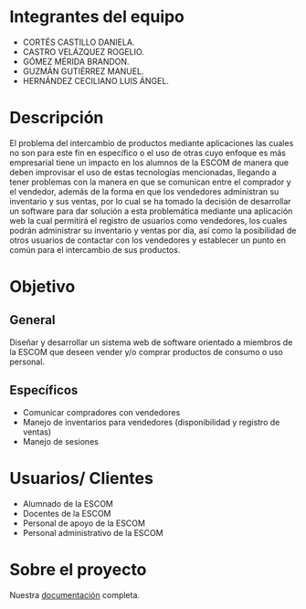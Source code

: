 # Integrantes del equipo
- CORTÉS CASTILLO DANIELA.
- CASTRO VELÁZQUEZ ROGELIO.
- GÓMEZ MÉRIDA BRANDON.
- GUZMÁN GUTIÉRREZ MANUEL.
- HERNÁNDEZ CECILIANO LUIS ÁNGEL.
# Descripción
El problema del intercambio de productos mediante aplicaciones las cuales no son para este fin en específico o el uso de otras cuyo enfoque es más empresarial tiene un impacto en los alumnos de la ESCOM  de manera que deben improvisar el uso de estas tecnologías mencionadas, llegando a tener problemas con la manera en que se comunican entre el comprador y el vendedor, además de la forma en que los vendedores administran su inventario y sus ventas, por lo cual se ha tomado la decisión de desarrollar un software para dar solución a esta problemática mediante una aplicación web la cual permitirá el registro de usuarios como vendedores, los cuales podrán administrar su inventario y ventas por día, así como la posibilidad de otros usuarios de contactar con los vendedores y establecer un punto en común para el intercambio de sus productos.

# Objetivo
## General
Diseñar y desarrollar un sistema web de software orientado a miembros de la ESCOM que deseen vender y/o comprar productos de consumo o uso personal.

## Específicos

- Comunicar compradores con vendedores
- Manejo de inventarios para vendedores (disponibilidad y registro de ventas)
- Manejo de sesiones

# Usuarios/ Clientes
- Alumnado de la ESCOM
- Docentes de la ESCOM
- Personal de apoyo de la ESCOM
- Personal administrativo de la ESCOM

# Sobre el proyecto
Nuestra [documentación](https://drive.google.com/uc?export=download&id=13sZNlB_6wlGP7KI2e0mXeKg_0vy3cxhx) completa. 
